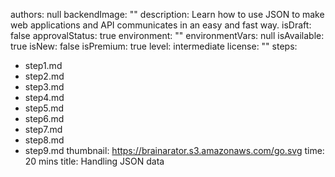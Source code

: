 authors: null
backendImage: ""
description: Learn how to use JSON to make web applications and API communicates in an easy and fast way.
isDraft: false
approvalStatus: true
environment: ""
environmentVars: null
isAvailable: true
isNew: false
isPremium: true
level: intermediate
license: ""
steps:
- step1.md
- step2.md
- step3.md
- step4.md
- step5.md
- step6.md
- step7.md
- step8.md
- step9.md
thumbnail: https://brainarator.s3.amazonaws.com/go.svg
time: 20 mins
title: Handling JSON data
